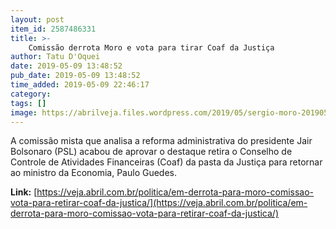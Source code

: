 ```yaml
---
layout: post
item_id: 2587486331
title: >-
    Comissão derrota Moro e vota para tirar Coaf da Justiça
author: Tatu D'Oquei
date: 2019-05-09 13:48:52
pub_date: 2019-05-09 13:48:52
time_added: 2019-05-09 22:46:17
category: 
tags: []
image: https://abrilveja.files.wordpress.com/2019/05/sergio-moro-20190508-001.jpg?quality=70&strip=info&w=680&h=453&crop=1
---
```


A comissão mista que analisa a reforma administrativa do presidente Jair Bolsonaro (PSL) acabou de aprovar o destaque retira o Conselho de Controle de Atividades Financeiras (Coaf) da pasta da Justiça para retornar ao ministro da Economia, Paulo Guedes.

**Link:** [https://veja.abril.com.br/politica/em-derrota-para-moro-comissao-vota-para-retirar-coaf-da-justica/](https://veja.abril.com.br/politica/em-derrota-para-moro-comissao-vota-para-retirar-coaf-da-justica/)

